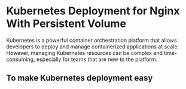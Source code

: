 # Kubernetes Deployment for Nginx With Persistent Volume

Kubernetes is a powerful container orchestration platform that allows developers to deploy and manage containerized applications at scale. However, managing Kubernetes resources can be complex and time-consuming, especially for teams that are new to the platform.

## To make Kubernetes deployment easy
